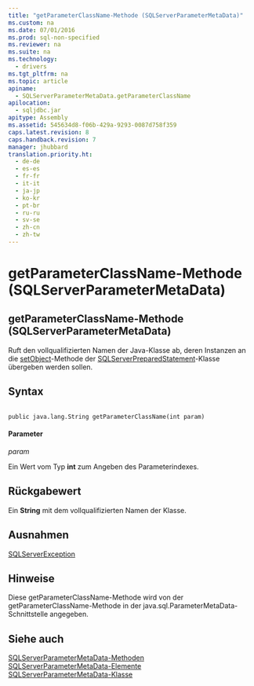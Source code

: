 ```yaml
---
title: "getParameterClassName-Methode (SQLServerParameterMetaData)"
ms.custom: na
ms.date: 07/01/2016
ms.prod: sql-non-specified
ms.reviewer: na
ms.suite: na
ms.technology: 
  - drivers
ms.tgt_pltfrm: na
ms.topic: article
apiname: 
  - SQLServerParameterMetaData.getParameterClassName
apilocation: 
  - sqljdbc.jar
apitype: Assembly
ms.assetid: 545634d8-f06b-429a-9293-0087d758f359
caps.latest.revision: 8
caps.handback.revision: 7
manager: jhubbard
translation.priority.ht: 
  - de-de
  - es-es
  - fr-fr
  - it-it
  - ja-jp
  - ko-kr
  - pt-br
  - ru-ru
  - sv-se
  - zh-cn
  - zh-tw
---
```

# getParameterClassName-Methode (SQLServerParameterMetaData)
    
## getParameterClassName\-Methode \(SQLServerParameterMetaData\)  
 Ruft den vollqualifizierten Namen der Java\-Klasse ab, deren Instanzen an die [setObject](../content/setObject-Method--SQLServerPreparedStatement-.md)\-Methode der [SQLServerPreparedStatement](../content/SQLServerPreparedStatement-Class.md)\-Klasse übergeben werden sollen.  
  
## Syntax  
  
```  
  
public java.lang.String getParameterClassName(int param)  
```  
  
#### Parameter  
 *param*  
  
 Ein Wert vom Typ **int** zum Angeben des Parameterindexes.  
  
## Rückgabewert  
 Ein **String** mit dem vollqualifizierten Namen der Klasse.  
  
## Ausnahmen  
 [SQLServerException](../content/SQLServerException-Class.md)  
  
## Hinweise  
 Diese getParameterClassName\-Methode wird von der getParameterClassName\-Methode in der java.sql.ParameterMetaData\-Schnittstelle angegeben.  
  
## Siehe auch  
 [SQLServerParameterMetaData-Methoden](../content/SQLServerParameterMetaData-Methods.md)   
 [SQLServerParameterMetaData-Elemente](../content/SQLServerParameterMetaData-Members.md)   
 [SQLServerParameterMetaData-Klasse](../content/SQLServerParameterMetaData-Class.md)  
  
  